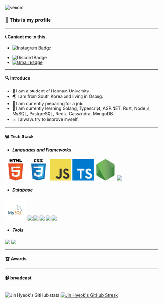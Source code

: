![venom](https://capsule-render.vercel.app/api?type=venom&height=200&text=I%20am%20JinHyeok%20Hong.&fontSize=70&color=0:8871e5,100:b678c4&stroke=b678c4)

<!-- ![header](https://capsule-render.vercel.app/api?type=slice&color=auto&height=300&section=header&text=Yun%20Hyeon%20Kim&fontSize=90) -->
<!-- ![header](https://capsule-render.vercel.app/api?type=venom) -->

### 👋 This is my profile

---
#### 📞 Cantact me to this. 
- [![Instagram Badge](https://img.shields.io/badge/Instagram-ff69b4?style=flat-square&logo=instagram&logoColor=white&link=https://www.instagram.com/h_j_hk05/)](https://www.instagram.com/h_j_hk05/)
<!-- - [![Notion Badge](https://img.shields.io/badge/Notion-ffffff?style=flat-square&logo=notion&logoColor=black&link=https://easy-dodo-bf0.notion.site/KYH-Portfolio-b5d1f9d8d88d4f029c65120123782496)](https://easy-dodo-bf0.notion.site/KYH-Portfolio-b5d1f9d8d88d4f029c65120123782496) -->
- ![Discord Badge](https://img.shields.io/badge/seokryu-5865F2?style=flat-square&logo=discord&logoColor=white) 
- [![Gmail Badge](https://img.shields.io/badge/hjinhyeog162@gmail.com-EA4335?style=flat-square&logo=gmail&logoColor=white)](mailto:hjinhyeog162@gmail.com)

---
#### 🔍 Introduce

- 🏫 I am a student of Hannam University
- 🌏 I am from South Korea and living in Osong.
- 🏢 I am currently preparing for a job.
- 🌱 I am currently learning Golang, Typescript, ASP.NET, Rust, Node.js, MySQL, PostgreSQL, Redis, Cassandra, MongoDB.
- 📈 I always try to improve myself.

---
#### 💻 Tech Stack

- ##### Languages and Frameworks

<code><img height="70" src="https://raw.githubusercontent.com/github/explore/80688e429a7d4ef2fca1e82350fe8e3517d3494d/topics/html/html.png"></code> <code><img height="70" src="https://raw.githubusercontent.com/github/explore/80688e429a7d4ef2fca1e82350fe8e3517d3494d/topics/css/css.png"></code> <code><img height="70" src="https://raw.githubusercontent.com/github/explore/80688e429a7d4ef2fca1e82350fe8e3517d3494d/topics/javascript/javascript.png"></code> <code><img height="70" src="https://raw.githubusercontent.com/github/explore/80688e429a7d4ef2fca1e82350fe8e3517d3494d/topics/typescript/typescript.png"></code> <code><img height="70" src="https://raw.githubusercontent.com/github/explore/80688e429a7d4ef2fca1e82350fe8e3517d3494d/topics/nodejs/nodejs.png"></code> <code><img height="70" src="https://cdn.icon-icons.com/icons2/2107/PNG/512/file_type_go_gopher_icon_130571.png"></code>

- ##### Database

<code><img height="70" src="https://raw.githubusercontent.com/github/explore/80688e429a7d4ef2fca1e82350fe8e3517d3494d/topics/mysql/mysql.png"></code> <code><img height="70" src="https://images-na.ssl-images-amazon.com/images/I/41QodfboFdL.png"></code>
<code><img height="70" src="https://encrypted-tbn0.gstatic.com/images?q=tbn:ANd9GcR8t0A8mwWx62FT5k9xVWZcy_K5eH4RrZCfTw&usqp=CAU"></code> <code><img height="70" src="https://encrypted-tbn0.gstatic.com/images?q=tbn:ANd9GcTvsVXbNtMTXsiA2AjO4OIOYHa-XaqaJhqzLVawPrrs_Q&s"></code> <code><img height="70" src="https://encrypted-tbn0.gstatic.com/images?q=tbn:ANd9GcSW7nJp9cxNpSldcuGrxETHqBOGws87fzmF9Q&s" /></code>
<code><img height="70" src="https://cdn.icon-icons.com/icons2/2415/PNG/512/postgresql_original_wordmark_logo_icon_146392.png"/></code>
<br>

- ##### Tools

<code><img height="70" src="https://code.visualstudio.com/assets/apple-touch-icon.png"></code>
<code><img height="70" src="https://upload.wikimedia.org/wikipedia/commons/thumb/2/2c/Visual_Studio_Icon_2022.svg/1200px-Visual_Studio_Icon_2022.svg.png"></code >

---

#### 🏆 Awards

---

#### 📹 broadcast

---

![Jin Hyeok's GitHub stats](https://github-readme-stats.vercel.app/api?username=sukryu)
[![Jin Hyeok's GitHub Streak](http://github-readme-streak-stats.herokuapp.com?user=sukryu)](https://git.io/streak-stats)
